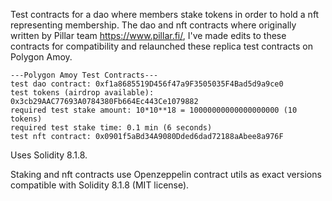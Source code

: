 Test contracts for a dao where members stake tokens in order to hold a nft representing membership. The dao and nft contracts where originally written by Pillar team <https://www.pillar.fi/>, I've made edits to these contracts for compatibility and relaunched these replica test contracts on Polygon Amoy.

```
---Polygon Amoy Test Contracts---
test dao contract: 0xf1a8685519D456f47a9F3505035F4Bad5d9a9ce0
test tokens (airdrop available): 0x3cb29AAC77693A0784380Fb664Ec443Ce1079882
required test stake amount: 10*10**18 = 10000000000000000000 (10 tokens)
required test stake time: 0.1 min (6 seconds)
test nft contract: 0x0901f5aBd34A9080Dded6dad72188aAbee8a976F
```

Uses Solidity 8.1.8.

Staking and nft contracts use Openzeppelin contract utils as exact versions compatible with Solidity 8.1.8 (MIT license).
